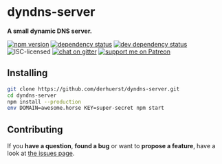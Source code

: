 # dyndns-server

**A small dynamic DNS server.**

[![npm version](https://img.shields.io/npm/v/dyndns-server.svg)](https://www.npmjs.com/package/dyndns-server)
[![dependency status](https://img.shields.io/david/derhuerst/dyndns-server.svg)](https://david-dm.org/derhuerst/dyndns-server)
[![dev dependency status](https://img.shields.io/david/dev/derhuerst/dyndns-server.svg)](https://david-dm.org/derhuerst/dyndns-server#info=devDependencies)
![ISC-licensed](https://img.shields.io/github/license/derhuerst/dyndns-server.svg)
[![chat on gitter](https://badges.gitter.im/derhuerst.svg)](https://gitter.im/derhuerst)
[![support me on Patreon](https://img.shields.io/badge/support%20me-on%20patreon-fa7664.svg)](https://patreon.com/derhuerst)


## Installing

```bash
git clone https://github.com/derhuerst/dyndns-server.git
cd dyndns-server
npm install --production
env DOMAIN=awesome.horse KEY=super-secret npm start
```


## Contributing

If you **have a question**, **found a bug** or want to **propose a feature**, have a look at [the issues page](https://github.com/derhuerst/dyndns-server/issues).
